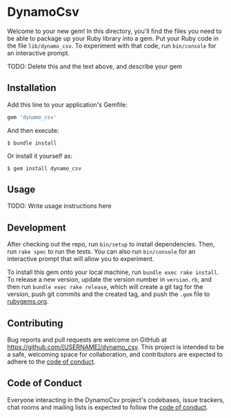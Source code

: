 # DynamoCsv

Welcome to your new gem! In this directory, you'll find the files you need to be able to package up your Ruby library into a gem. Put your Ruby code in the file `lib/dynamo_csv`. To experiment with that code, run `bin/console` for an interactive prompt.

TODO: Delete this and the text above, and describe your gem

## Installation

Add this line to your application's Gemfile:

```ruby
gem 'dynamo_csv'
```

And then execute:

    $ bundle install

Or install it yourself as:

    $ gem install dynamo_csv

## Usage

TODO: Write usage instructions here

## Development

After checking out the repo, run `bin/setup` to install dependencies. Then, run `rake spec` to run the tests. You can also run `bin/console` for an interactive prompt that will allow you to experiment.

To install this gem onto your local machine, run `bundle exec rake install`. To release a new version, update the version number in `version.rb`, and then run `bundle exec rake release`, which will create a git tag for the version, push git commits and the created tag, and push the `.gem` file to [rubygems.org](https://rubygems.org).

## Contributing

Bug reports and pull requests are welcome on GitHub at https://github.com/[USERNAME]/dynamo_csv. This project is intended to be a safe, welcoming space for collaboration, and contributors are expected to adhere to the [code of conduct](https://github.com/[USERNAME]/dynamo_csv/blob/master/CODE_OF_CONDUCT.md).

## Code of Conduct

Everyone interacting in the DynamoCsv project's codebases, issue trackers, chat rooms and mailing lists is expected to follow the [code of conduct](https://github.com/[USERNAME]/dynamo_csv/blob/master/CODE_OF_CONDUCT.md).

